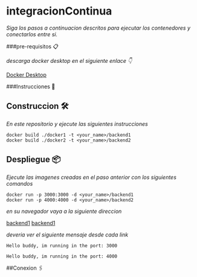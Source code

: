 # integracionContinua

_Siga los pasos a continuacion descritos para ejecutar los contenedores y conectarlos entre si._

###pre-requisitos 📋

_descarga docker desktop en el siguiente enlace 👇_

[Docker Desktop](https://desktop.docker.com/win/stable/amd64/Docker%20Desktop%20Installer.exe?utm_source=docker&utm_medium=webreferral&utm_campaign=dd-smartbutton&utm_location=header)

###Instrucciones 🔧

## Construccion 🛠️

_En este repositorio y ejecute las siguientes instrucciones_

```
docker build ./docker1 -t <your_name>/backend1
docker build ./docker2 -t <your_name>/backend2
```

## Despliegue 📦

_Ejecute las imagenes creadas en el paso anterior con los siguientes comandos_

```
docker run -p 3000:3000 -d <your_name>/backend1
docker run -p 4000:4000 -d <your_name>/backend2
```

_en su navegador vaya a la siguiente direccion_

[backend1](http://localhost:3000)
[backend1](http://localhost:4000)

_deveria ver el siguiente mensaje desde cada link_

```
Hello buddy, im running in the port: 3000
```

```
Hello buddy, im running in the port: 4000
```

##Conexion 🖇️



